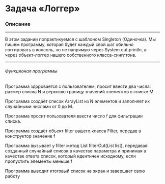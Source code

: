 # Задача «Логгер»

### Описание

---

В этом задании попрактикуемся с шаблоном Singleton (Одиночка). Мы пишем программу, которая будет каждый свой шаг обильно логгировать в консоль, но не напрямую через System.out.println, а через объект-логгер нашего собственного класса-синглтона.

---

###### Функционал программы

Программа здоровается с пользователем, просит ввести два числа: размер списка N и верхнюю границу значений элементов в списке M.

Программа создаёт список ArrayList из N элементов и заполняет их случайными числами от 0 до M.

Программа просит пользователя ввести число f для фильтрации списка.

Программа создаёт объект filter вашего класса Filter, передав в конструктор значение f

Программа вызывает у filter метод List<Integer> filterOut(List<Integer> list), передавая созданный случайный список в качестве параметра и принимая в качестве ответа список, который идентичен исходному, если пропустить элементы меньше f

Программа выводит итоговый список на экран и завершает свою работу